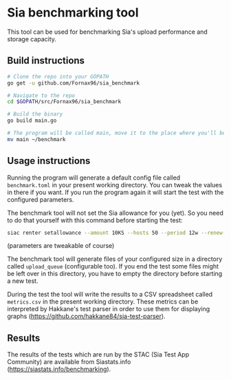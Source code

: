 # Sia benchmarking tool

This tool can be used for benchmarking Sia's upload performance and storage capacity.

## Build instructions

```bash
# Clone the repo into your GOPATH
go get -u github.com/Fornax96/sia_benchmark

# Navigate to the repo
cd $GOPATH/src/Fornax96/sia_benchmark

# Build the binary
go build main.go

# The program will be called main, move it to the place where you'll be using it from
mv main ~/benchmark
```

## Usage instructions

Running the program will generate a default config file called `benchmark.toml`
in your present working directory. You can tweak the values in there if you
want. If you run the program again it will start the test with the configured
parameters.

The benchmark tool will not set the Sia allowance for you (yet). So you need to
do that yourself with this command before starting the test:

```bash
siac renter setallowance --amount 10KS --hosts 50 --period 12w --renew-window 2w
```
(parameters are tweakable of course)

The benchmark tool will generate files of your configured size in a directory
called `upload_queue` (configurable too). If you end the test some files might
be left over in this directory, you have to empty the directory before starting
a new test.

During the test the tool will write the results to a CSV spreadsheet called `metrics.csv` in the present working directory. These metrics can be interpreted by Hakkane's test parser in order to use them for displaying graphs (https://github.com/hakkane84/sia-test-parser).

## Results

The results of the tests which are run by the STAC (Sia Test App Community) are
available from Siastats.info (https://siastats.info/benchmarking).
